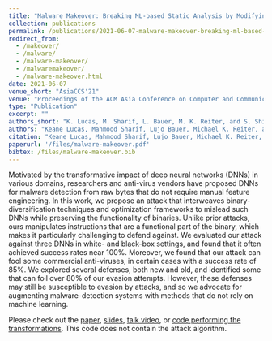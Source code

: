 ```yaml
---
title: "Malware Makeover: Breaking ML-based Static Analysis by Modifying Executable Bytes"
collection: publications
permalink: /publications/2021-06-07-malware-makeover-breaking-ml-based-static-analysis-by-modifying-executable-bytes
redirect_from: 
  - /makeover/
  - /malware/
  - /malware-makeover/
  - /malwaremakeover/
  - /malware-makeover.html
date: 2021-06-07
venue_short: "AsiaCCS'21"
venue: "Proceedings of the ACM Asia Conference on Computer and Communications Security"
type: "Publication"
excerpt: ""
authors_short: "K. Lucas, M. Sharif, L. Bauer, M. K. Reiter, and S. Shintre"
authors: "Keane Lucas, Mahmood Sharif, Lujo Bauer, Michael K. Reiter, and Saurabh Shintre"
citation: "Keane Lucas, Mahmood Sharif, Lujo Bauer, Michael K. Reiter, Saurabh Shintre. Malware Makeover: Breaking ML-based Static Analysis by Modifying Executable Bytes. In Proc. AsiaCCS'21."
paperurl: '/files/malware-makeover.pdf'
bibtex: /files/malware-makeover.bib
---
```

Motivated by the transformative impact of deep neural networks (DNNs) in various domains, researchers and anti-virus vendors have proposed DNNs for malware detection from raw bytes that do not require manual feature engineering. In this work, we propose an attack that interweaves binary-diversification techniques and optimization frameworks to mislead such DNNs while preserving the functionality of binaries. Unlike prior attacks, ours manipulates instructions that are a functional part of the binary, which makes it particularly challenging to defend against. We evaluated our attack against three DNNs in white- and black-box settings, and found that it often achieved success rates near 100%. Moreover, we found that our attack can fool some commercial anti-viruses, in certain cases with a success rate of 85%. We explored several defenses, both new and old, and identified some that can foil over 80% of our evasion attempts. However, these defenses may still be susceptible to evasion by attacks, and so we advocate for augmenting malware-detection systems with methods that do not rely on machine learning.

Please check out the [paper](/files/malware-makeover.pdf), [slides](/files/malware-makeover-slides.pdf), [talk video](/files/malware-makeover-video.m4v), or [code performing the transformations](https://github.com/pwwl/enhanced-binary-diversification). This code does not contain the attack algorithm.

